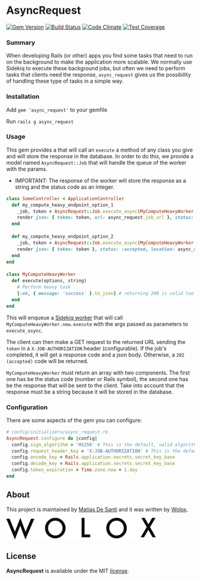 # AsyncRequest
[![Gem Version](https://badge.fury.io/rb/async-requests.svg)](https://badge.fury.io/rb/async-requests)
[![Build Status](https://travis-ci.org/Wolox/async-requests.svg?branch=master)](https://travis-ci.org/Wolox/async-requests)
[![Code Climate](https://codeclimate.com/github/mdesanti/async-requests/badges/gpa.svg)](https://codeclimate.com/github/mdesanti/async-requests)
[![Test Coverage](https://codeclimate.com/github/mdesanti/async-requests/badges/coverage.svg)](https://codeclimate.com/github/mdesanti/async-requests/coverage)

### Summary

When developing Rails (or other) apps you find some tasks that need to run on the background to make the application more scalable. We normally use Sidekiq to execute these background jobs, but often we need to perform tasks that clients need the response, `async_request` gives us the possibility of handling these type of tasks in a simple way.

### Installation

Add `gem 'async_request'` to your gemfile

Run `rails g async_request`

### Usage

This gem provides a  that will call an `execute` a method of any class you give and will store the response in the database. In order to do this, we provide a model named `AsyncRequest::Job` that will handle the queue of the worker with the params.

* IMPORTANT: The response of the worker will store the response as a string and the status code as an integer.

``` ruby
class SomeController < ApplicationController
  def my_compute_heavy_endpoint_option_1
    _job, token = AsyncRequest::Job.execute_async(MyComputeHeavyWorker, { some: 'args' }, 'another arg')
    render json: { token: token, url: async_request.job_url }, status: :accepted
  end

  def my_compute_heavy_endpoint_option_2
    _job, token = AsyncRequest::Job.execute_async(MyComputeHeavyWorker, { some: 'args' }, 'another arg')
    render json: { token: token }, status: :accepted, location: async_request.job_url
  end
end

class MyComputeHeavyWorker
  def execute(options, string)
    # Perform heavy task
    [:ok, { message: 'success' }.to_json] # returning 200 is valid too
  end
end
```

This will enqueue a [Sidekiq worker](https://github.com/Wolox/async-requests/blob/master/app/workers/async_request/job_processor.rb) that will call `MyComputeHeavyWorker.new.execute` with the args passed as parameters to `execute_async`.

The client can then make a GET request to the returned URL sending the `token` in a `X-JOB-AUTHORIZATION` header (configurable). If the job's completed, it will get a response code and a json body. Otherwise, a `202 (accepted)` code will be returned.

`MyComputeHeavyWorker` must return an array with two components. The first one has be the status code (number or Rails symbol), the second one has be the response that will be sent to the client. Take into account that the response must be a string because it will be stored in the database.

### Configuration

There are some aspects of the gem you can configure:

``` ruby
# config/initializers/async_request.rb
AsyncRequest.configure do |config|
  config.sign_algorithm = 'HS256' # This is the default, valid algorithms: HS256 and RS256
  config.request_header_key = 'X-JOB-AUTHORIZATION' # This is the default
  config.encode_key = Rails.application.secrets.secret_key_base
  config.decode_key = Rails.application.secrets.secret_key_base
  config.token_expiration = Time.zone.now + 1.day
end

```

## About ##

This project is maintained by [Matías De Santi](https://github.com/mdesanti) and it was written by [Wolox](http://www.wolox.com.ar).

![Wolox](https://raw.githubusercontent.com/Wolox/press-kit/master/logos/logo_banner.png)

## License

**AsyncRequest** is available under the MIT [license](https://raw.githubusercontent.com/mdesanti/async-requests/master/LICENSE).
